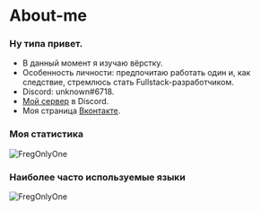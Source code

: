 # About-me

### Ну типа привет.

- В данный момент я изучаю вёрстку.
- Особенность личности: предпочитаю работать один и, как следствие, стремлюсь стать Fullstack-разработчиком.
- Discord: unknоwn#6718.
- <a href="https://discord.gg/KsRVMCxnEB">Мой сервер</a> в Discord.
- Моя страница <a href="https://vk.com/1eave_me_alone">Вконтакте</a>.
  
### Моя статистика
<p align="left"><img src="https://github-readme-stats.vercel.app/api?username=FregOnlyOne&show_icons=true&theme=tokyonight" alt="FregOnlyOne"/>

### Наиболее часто используемые языки
<p align="left"><img src="https://github-readme-stats.vercel.app/api/top-langs/?username=FregOnlyOne&layout=compact&theme=tokyonight" alt="FregOnlyOne"/>
